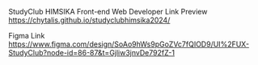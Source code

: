 StudyClub HIMSIKA Front-end Web Developer
Link Preview https://chytalis.github.io/studyclubhimsika2024/


Figma Link https://www.figma.com/design/SoAo9hWs9pGoZVc7fQIOD9/UI%2FUX-StudyClub?node-id=86-87&t=Gjliw3jnvDe792fZ-1
